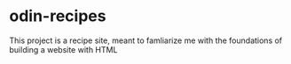 # odin-recipes

This project is a recipe site, meant to famliarize me with the foundations of building a website with HTML